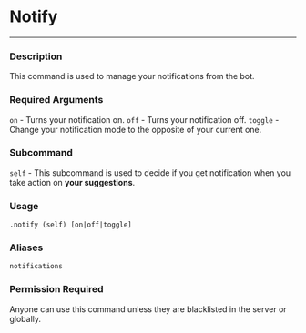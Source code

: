 # Notify
---
### Description
This command is used to manage your notifications from the bot.
### Required Arguments
`on` - Turns your notification on.
`off` - Turns your notification off.
`toggle` - Change your notification mode to the opposite of your current one.
### Subcommand
`self` - This subcommand is used to decide if you get notification when you take action on __your suggestions__.
### Usage
```
.notify (self) [on|off|toggle]
```
### Aliases
`notifications`
### Permission Required
Anyone can use this command unless they are blacklisted in the server or globally.
